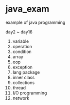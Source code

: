 # java_exam

example of java programming

day2 ~ day16

1. variable 
2. operation
3. condition
4. array
5. oop
6. exception
7. lang package
8. inner class
9. collections
10. thread
11. I/O programming
12. network
